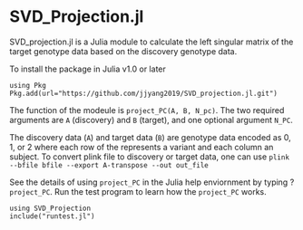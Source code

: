 # SVD_Projection.jl

SVD_projection.jl is a Julia module to calculate the left singular matrix of the target genotype data based on the discovery genotype data.

To install the package in Julia v1.0 or later
```{julia}
using Pkg
Pkg.add(url="https://github.com/jjyang2019/SVD_projection.jl.git")
```

The function of the modeule is `project_PC(A, B, N_pc)`. The two required arguments are `A` (discovery) and `B` (target), and one optional argument `N_PC`.

The discovery data (`A`) and target data (`B`) are genotype data encoded as 0, 1, or 2 where each row of the represents a variant and each column an subject. To convert plink file to discovery or target data, one can use `plink --bfile bfile --export A-transpose --out out_file`  

See the details of using `project_PC` in the Julia help enviornment by typing ?`project_PC`.
Run the test program to learn how the `project_PC` works.  
```{julia}
using SVD_Projection
include("runtest.jl")
```

